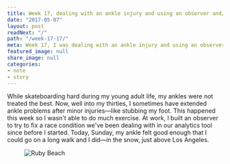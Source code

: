 ```yaml
---
title: Week 17, dealing with an ankle injury and using an observer and/or a mediator pattern
date: "2017-05-07"
layout: post
readNext: "/"
path: "/week-17-17/"
meta: Week 17, I was dealing with an ankle injury and using an observer to fix race conditions
featured_image: null
share_image: null
categories:
- note
- story
---
```


While skateboarding hard during my young adult life, my ankles were not treated the best. Now, well into my thirties, I sometimes have extended ankle problems after minor injuries—like stubbing my foot. This happened this week so I wasn't able to do much exercise. At work, I built an observer to try to fix a race condition we've been dealing with in our analytics tool since before I started. Today, Sunday, my ankle felt good enough that I could go on a long walk and I did—in the snow, just above Los Angeles.

<figure>
  <img src="https://yowainwright.imgix.net/wk-17/portrait.jpg?w=800&h=800&crop=focalpoint&auto=format" alt="Ruby Beach" />
</figure>
